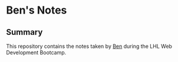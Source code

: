 # Ben's Notes
## Summary

This repository contains the notes taken by [Ben](https://github.com/bkcatton) during the LHL Web Development Bootcamp. 